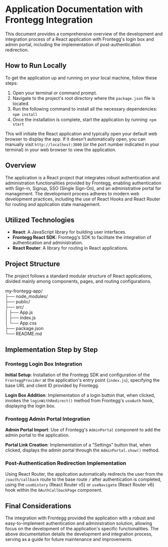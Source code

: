  # Application Documentation with Frontegg Integration

This document provides a comprehensive overview of the development and integration process of a React application with Frontegg's login box and admin portal, including the implementation of post-authentication redirection.

## How to Run Locally

To get the application up and running on your local machine, follow these steps:

1. Open your terminal or command prompt.
2. Navigate to the project's root directory where the `package.json` file is located.
3. Run the following command to install all the necessary dependencies: `npm install`
4. Once the installation is complete, start the application by running: `npm start`

This will initiate the React application and typically open your default web browser to display the app. If it doesn't automatically open, you can manually visit `http://localhost:3000` (or the port number indicated in your terminal) in your web browser to view the application.

## Overview

The application is a React project that integrates robust authentication and administration functionalities provided by Frontegg, enabling authentication with Sign-in, Signup, SSO (Single Sign-On), and an administrative portal for management. The development process adheres to modern web development practices, including the use of React Hooks and React Router for routing and application state management.

## Utilized Technologies

- **React**: A JavaScript library for building user interfaces.
- **Frontegg React SDK**: Frontegg's SDK to facilitate the integration of authentication and administration.
- **React Router**: A library for routing in React applications.

## Project Structure

The project follows a standard modular structure of React applications, divided mainly among components, pages, and routing configurations.

my-frontegg-app/<br>├── node_modules/<br>├── public/<br>├── src/<br>│ ├── App.js<br>│ ├── index.js<br>│ └── App.css<br>├── package.json<br>└── README.md

## Implementation Step by Step

### Frontegg Login Box Integration

**Initial Setup**: Installation of the Frontegg SDK and configuration of the `FronteggProvider` at the application's entry point (`index.js`), specifying the base URL and client ID provided by Frontegg.

**Login Box Addition**: Implementation of a login button that, when clicked, invokes the `loginWithRedirect()` method from Frontegg's `useAuth` hook, displaying the login box.

### Frontegg Admin Portal Integration

**Admin Portal Import**: Use of Frontegg's `AdminPortal` component to add the admin portal to the application.

**Portal Link Creation**: Implementation of a "Settings" button that, when clicked, displays the admin portal through the `AdminPortal.show()` method.

### Post-Authentication Redirection Implementation

Using React Router, the application automatically redirects the user from the `/oauth/callback` route to the base route `/` after authentication is completed, using the `useHistory` (React Router v5) or `useNavigate` (React Router v6) hook within the `OAuthCallbackPage` component.

## Final Considerations

The integration with Frontegg provided the application with a robust and easy-to-implement authentication and administration solution, allowing focus on the development of the application's specific functionalities. The above documentation details the development and integration process, serving as a guide for future maintenance and improvements.
